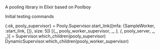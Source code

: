 A pooling library in Elixir based on Poolboy

Initial testing commands

{:ok, pooly_supervisor} = Pooly.Supervisor.start_link([mfa: {SampleWorker, :start_link, []}, size: 5])
[{_, pooly_worker_supervisor, _, _}, {_, pooly_server, _, _}] = Supervisor.which_children(pooly_supervisor)
DynamicSupervisor.which_children(pooly_worker_supervisor)
